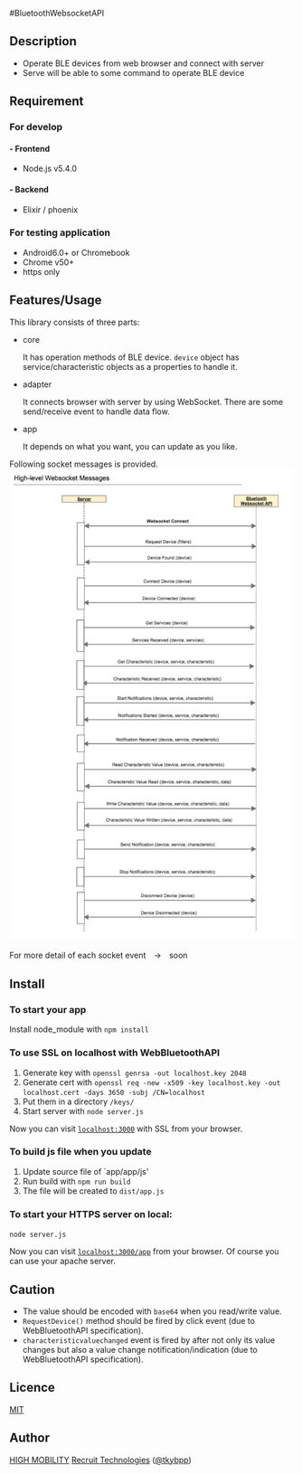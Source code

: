 #BluetoothWebsocketAPI

## Description
 - Operate BLE devices from web browser and connect with server
 - Serve will be able to some command to operate BLE device

## Requirement

### For develop

#### - Frontend
- Node.js v5.4.0

#### - Backend
- Elixir / phoenix

### For testing application
- Android6.0+   or Chromebook
- Chrome v50+
- https only

## Features/Usage
  This library consists of three parts:

- core

  It has operation methods of BLE device.
  `device` object has service/characteristic objects as a properties to handle it.

- adapter

  It connects browser with server by using WebSocket.
  There are some send/receive event to handle data flow.

- app

  It depends on what you want, you can update as you like.

Following socket messages is provided.
 ![socket_message](socket_messages.png)

For more detail of each socket event　→　soon

## Install

### To start your app
  Install node_module with `npm install`

### To use SSL on localhost with WebBluetoothAPI
  1. Generate key with `openssl genrsa -out localhost.key 2048`
  2. Generate cert with `openssl req -new -x509 -key localhost.key -out localhost.cert -days 3650 -subj /CN=localhost`
  3. Put them in a directory `/keys/`
  4. Start server with  `node server.js`

Now you can visit [`localhost:3000`](https://localhost:3000/app/) with SSL from your browser.

### To build js file when you update
  1. Update source file of `app/app/js'
  2. Run build with `npm run build`
  3. The file will be created to `dist/app.js`

### To start your HTTPS server on local:
  `node server.js`

Now you can visit [`localhost:3000/app`](https://localhost:3000/app) from your browser.
Of course you can use your apache server.

## Caution
- The value should be encoded with `base64` when you read/write value.
- `RequestDevice()` method should be fired by click event (due to WebBluetoothAPI specification).
- `characteristicvaluechanged` event is fired by after not only its value changes but also a value change notification/indication (due to WebBluetoothAPI specification).

## Licence

[MIT](LICENCE)

## Author

[HIGH MOBILITY](http://www.high-mobility.com/)
[Recruit Technologies](http://atl.recruit-tech.co.jp/en/) ([@tkybpp](https://github.com/tkybpp))